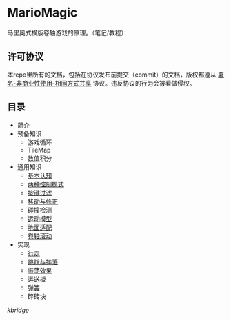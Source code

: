 # MarioMagic

马里奥式横版卷轴游戏的原理。（笔记/教程）

## 许可协议

本repo里所有的文档，包括在协议发布前提交（commit）的文档，版权都遵从 [署名-非商业性使用-相同方式共享](http://creativecommons.net.cn/licenses/meet-the-licenses/) 协议。违反协议的行为会被看做侵权。

## 目录

- [简介](intro.md)
- 预备知识
  - 游戏循环
  - TileMap
  - 数值积分
- 通用知识
  - [基本认知](gamebasic.md)
  - [两种控制模式](ctrlpattern.md)
  - [按键过滤](keyfilter.md)
  - [移动与修正](movecorrection.md)
  - [碰撞检测](colldet.md)
  - [运动模型](movemodel.md)
  - [地面适配](groundadapt.md)
  - [卷轴滚动](scroll.md)
- 实现
  - [行走](walk.md)
  - [跳跃与摔落](jump.md)
  - [振荡效果](swing.md)
  - [运送板](platform.md)
  - [弹簧](spring.md)
  - 碎砖块

*kbridge*
